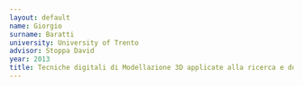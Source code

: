 ```yaml
---
layout: default 
name: Giorgio
surname: Baratti
university: University of Trento
advisor: Stoppa David
year: 2013
title: Tecniche digitali di Modellazione 3D applicate alla ricerca e documentazione archelogica
---
```

